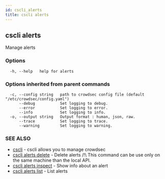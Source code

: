 ```yaml
---
id: cscli_alerts
title: cscli alerts
---
```

## cscli alerts

Manage alerts

### Options

```
  -h, --help   help for alerts
```

### Options inherited from parent commands

```
  -c, --config string   path to crowdsec config file (default "/etc/crowdsec/config.yaml")
      --debug           Set logging to debug.
      --error           Set logging to error.
      --info            Set logging to info.
  -o, --output string   Output format : human, json, raw.
      --trace           Set logging to trace.
      --warning         Set logging to warning.
```

### SEE ALSO

* [cscli](/docs/cscli/cscli)	 - cscli allows you to manage crowdsec
* [cscli alerts delete](/docs/cscli/cscli_alerts_delete)	 - Delete alerts
/!\ This command can be use only on the same machine than the local API.
* [cscli alerts inspect](/docs/cscli/cscli_alerts_inspect)	 - Show info about an alert
* [cscli alerts list](/docs/cscli/cscli_alerts_list)	 - List alerts

